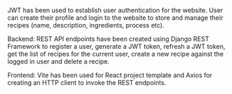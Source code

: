 JWT has been used to establish user authentication for the website. User can create their profile and login to the website to store and manage their recipes (name, description, ingredients, process etc).

Backend: REST API endpoints have been created using Django REST Framework to register a user, generate a JWT token, refresh a JWT token, get the list of recipes for the current user, create a new recipe against the logged in user and delete a recipe. 

Frontend: Vite has been used for React project template and Axios for creating an HTTP client to invoke the REST endpoints.



